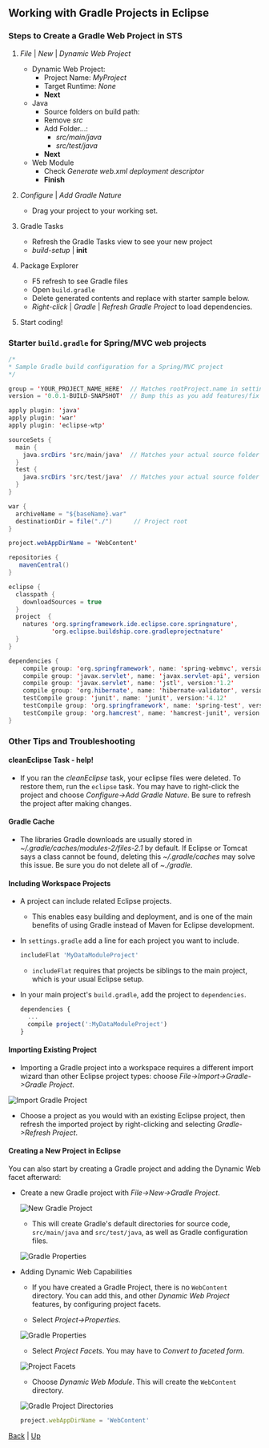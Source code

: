 ## Working with Gradle Projects in Eclipse

### Steps to Create a Gradle Web Project in STS

1. _File_ | _New_ | _Dynamic Web Project_
   * Dynamic Web Project:
     * Project Name: _MyProject_
     * Target Runtime: _None_
     * **Next**
   * Java
     * Source folders on build path:
     * Remove _src_
     * Add Folder...:
       * _src/main/java_
       * _src/test/java_
     * **Next**
   * Web Module
     * Check _Generate web.xml deployment descriptor_
     * **Finish**

2. _Configure_ | _Add Gradle Nature_
   * Drag your project to your working set.

3. Gradle Tasks 
   * Refresh the Gradle Tasks view to see your new project
   * _build-setup_ | **init**

4. Package Explorer
   * F5 refresh to see Gradle files
   * Open `build.gradle`
   * Delete generated contents and replace with starter sample below.
   * _Right-click_ | _Gradle_ | _Refresh Gradle Project_ to load dependencies.

5. Start coding!
   
### Starter `build.gradle` for Spring/MVC web projects

```java
/*
* Sample Gradle build configuration for a Spring/MVC project 
*/

group = 'YOUR_PROJECT_NAME_HERE'  // Matches rootProject.name in settings.gradle
version = '0.0.1-BUILD-SNAPSHOT'  // Bump this as you add features/fix bugs

apply plugin: 'java'
apply plugin: 'war'
apply plugin: 'eclipse-wtp'

sourceSets {
  main {
    java.srcDirs 'src/main/java'  // Matches your actual source folder structure
  }
  test {
    java.srcDirs 'src/test/java'  // Matches your actual source folder structure
  }
}

war {
  archiveName = "${baseName}.war"
  destinationDir = file("./")      // Project root
}

project.webAppDirName = 'WebContent'

repositories {
   mavenCentral()
}

eclipse {
  classpath {
    downloadSources = true
  }
  project  {
    natures 'org.springframework.ide.eclipse.core.springnature', 
            'org.eclipse.buildship.core.gradleprojectnature'
  }
}

dependencies {
    compile group: 'org.springframework', name: 'spring-webmvc', version:'4.3.2.RELEASE'
    compile group: 'javax.servlet', name: 'javax.servlet-api', version:'3.1.0'
    compile group: 'javax.servlet', name: 'jstl', version:'1.2'
    compile group: 'org.hibernate', name: 'hibernate-validator', version:'5.2.4.Final'
    testCompile group: 'junit', name: 'junit', version:'4.12'
    testCompile group: 'org.springframework', name: 'spring-test', version:'4.3.2.RELEASE'
    testCompile group: 'org.hamcrest', name: 'hamcrest-junit', version:'2.0.0.0'
}
```

### Other Tips and Troubleshooting

#### cleanEclipse Task - help!
* If you ran the _cleanEclipse_ task, your eclipse files were deleted. To restore them, run the `eclipse` task. You may have to right-click the project and choose _Configure->Add Gradle Nature_. Be sure to refresh the project after making changes.

#### Gradle Cache
* The libraries Gradle downloads are usually stored in _~/.gradle/caches/modules-2/files-2.1_ by default. If Eclipse or Tomcat says a class cannot be found, deleting this _~/.gradle/caches_ may solve this issue. Be sure you do not delete all of _~./gradle_.

#### Including Workspace Projects

* A project can include related Eclipse projects.

  * This enables easy building and deployment, and is one of the main benefits of using Gradle instead of Maven for Eclipse development.

* In `settings.gradle` add a line for each project you want to include.

  ```js
  includeFlat 'MyDataModuleProject'
  ```

  * `includeFlat` requires that projects be siblings to the main project, which is your usual Eclipse setup.

* In your main project's `build.gradle`, add the project to `dependencies`.

  ```js
  dependencies {
    ...
    compile project(':MyDataModuleProject')
  }
  ```

#### Importing Existing Project

* Importing a Gradle project into a workspace requires a different import wizard than other Eclipse project types: choose _File->Import->Gradle->Gradle Project_.

![Import Gradle Project](images/importGradle.png)

  * Choose a project as you would with an existing Eclipse project, then refresh the imported project by right-clicking and selecting _Gradle->Refresh Project_.

#### Creating a New Project in Eclipse
You can also start by creating a Gradle project and adding the Dynamic Web facet afterward:

* Create a new Gradle project with _File->New->Gradle Project_.

  ![New Gradle Project](images/new_gradle_project.png)

  * This will create Gradle's default directories for source code, `src/main/java` and `src/test/java`, as well as Gradle configuration files.

  ![Gradle Properties](images/gradle_proj.png)

* Adding Dynamic Web Capabilities
  * If you have created a Gradle Project, there is no `WebContent` directory. You can add this, and other _Dynamic Web Project_ features, by configuring project facets.

  * Select _Project->Properties_.

   ![Gradle Properties](images/gradle_properties.png)

  * Select _Project Facets_. You may have to _Convert to faceted form_.

   ![Project Facets](images/project_facets.png)

  * Choose _Dynamic Web Module_. This will create the `WebContent` directory.

   ![Gradle Project Directories](images/gradle_proj_dirs.png)

    ```js
    project.webAppDirName = 'WebContent'
    ```

[Back](03_gradlePlugins.md) | [Up](../README.md)
